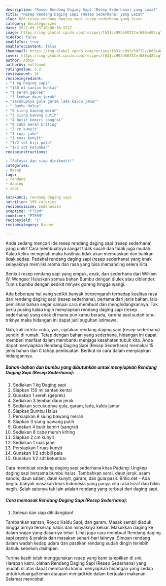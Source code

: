 ```yaml
---
description: "Resep Rendang Daging Sapi (Resep Sederhana) yang Lezat"
title: "Resep Rendang Daging Sapi (Resep Sederhana) yang Lezat"
slug: 680-resep-rendang-daging-sapi-resep-sederhana-yang-lezat
category: Uncategorized
date: 2022-09-15T10:06:38.972Z
image: https://img-global.cpcdn.com/recipes/f631cc992e50722e/680x482cq70/rendang-daging-sapi-resep-sederhana-foto-resep-utama.jpg
hideToc: false
enableToc: true
enableTocContent: false
thumbnail: https://img-global.cpcdn.com/recipes/f631cc992e50722e/680x482cq70/rendang-daging-sapi-resep-sederhana-foto-resep-utama.jpg
cover: https://img-global.cpcdn.com/recipes/f631cc992e50722e/680x482cq70/rendang-daging-sapi-resep-sederhana-foto-resep-utama.jpg
author: Admin
authorAv: notfound
ratingvalue: 3.2
reviewcount: 16
recipeingredient:
- "1 kg Daging sapi"
- "150 ml santan kental"
- "1 sereh geprek"
- "3 lembar daun jeruk"
- "secukupnya gula garam lada kaldu jamur"
- " Bumbu Halus"
- "8 siung bawang merah"
- "3 siung bawang putih"
- "4 butir kemiri sangrai"
- "8 cabe merah kriting"
- "2 cm kunyit"
- "1 ruas jahe"
- "1 ruas kunyit"
- "1/2 sdt biji pala"
- "1/2 sdt ketumbar"
recipeinstructions:

- "Selesai dan siap dinikmati!"
categories:
- Resep
tags:
- rendang
- daging
- sapi

katakunci: rendang daging sapi 
nutrition: 199 calories
recipecuisine: Indonesian
preptime: "PT39M"
cooktime: "PT36M"
recipeyield: "1"
recipecategory: Dinner

---
```





Anda sedang mencari ide resep rendang daging sapi (resep sederhana) yang unik? Cara membuatnya sangat tidak susah dan tidak juga mudah. Kalau keliru mengolah maka hasilnya tidak akan memuaskan dan bahkan tidak sedap. Padahal rendang daging sapi (resep sederhana) yang enak selayaknya memiliki aroma dan rasa yang bisa memancing selera Kita.





Berikut resep rendang sapi yang empuk, enak, dan sederhana dari William W. Wongso: Haluskan semua bahan Bumbu dengan diulek atau diblender. Tumis bumbu dengan sedikit minyak goreng hingga wangi.

Ada beberapa hal yang sedikit banyak berpengaruh terhadap kualitas rasa dari rendang daging sapi (resep sederhana), pertama dari jenis bahan, lalu pemilihan bahan segar sampai cara membuat dan menghidangkannya. Tak perlu pusing kalau ingin menyiapkan rendang daging sapi (resep sederhana) yang enak di mana pun kamu berada, karena asal sudah tahu triknya maka hidangan ini dapat jadi suguhan istimewa.






Nah, kali ini kita coba, yuk, ciptakan rendang daging sapi (resep sederhana) sendiri di rumah. Tetap dengan bahan yang sederhana, hidangan ini dapat memberi manfaat dalam membantu menjaga kesehatan tubuh kita. Anda dapat menyiapkan Rendang Daging Sapi (Resep Sederhana) memakai 15 jenis bahan dan 0 tahap pembuatan. Berikut ini cara dalam menyiapkan hidangannya.

<!--inarticleads1-->

##### Bahan-bahan dan bumbu yang dibutuhkan untuk menyiapkan Rendang Daging Sapi (Resep Sederhana):

1. Sediakan 1 kg Daging sapi
1. Siapkan 150 ml santan kental
1. Gunakan 1 sereh (geprek)
1. Sediakan 3 lembar daun jeruk
1. Sediakan secukupnya gula, garam, lada, kaldu jamur
1. Siapkan  Bumbu Halus
1. Persiapkan 8 siung bawang merah
1. Siapkan 3 siung bawang putih
1. Gunakan 4 butir kemiri (sangrai)
1. Sediakan 8 cabe merah kriting
1. Siapkan 2 cm kunyit
1. Sediakan 1 ruas jahe
1. Persiapkan 1 ruas kunyit
1. Gunakan 1/2 sdt biji pala
1. Gunakan 1/2 sdt ketumbar


Cara membuat rendang daging sapi sederhana khas Padang: Ungkep daging sapi bersama bumbu halus. Tambahkan serai, daun jeruk, asam kandis, daun salam, daun kunyit, garam, dan gula pasir. Brilio.net - Ada begitu banyak masakan khas Indonesia yang punya cita rasa lezat dan bikin nagih. Salah satunya tak lain adalah rendang yang terbuat dari daging sapi. 

<!--inarticleads2-->

##### Cara memasak Rendang Daging Sapi (Resep Sederhana):


1. Selesai dan siap dihidangkan!

Tambahkan santan, Royco Kaldu Sapi, dan garam. Masak sambil diaduk hingga airnya terserap habis dan minyaknya keluar. Masukkan daging ke dalam wajan yang dasarnya tebal. Lihat juga cara membuat Rendang daging sapi presto &amp; praktis dan masakan sehari-hari lainnya. Simpan rendang dalam wadah kedap udara dan pastikan rendang sudah dingin terlebih dahulu sebelum disimpan. 

Terima kasih telah menggunakan resep yang kami tampilkan di sini. Harapan kami, olahan Rendang Daging Sapi (Resep Sederhana) yang mudah di atas dapat membantu kamu menyiapkan hidangan yang sedap untuk keluarga/teman ataupun menjadi ide dalam berjualan makanan. Selamat mencoba!
